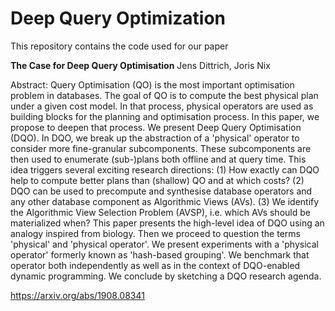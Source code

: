 # Deep Query Optimization
This repository contains the code used for our paper

**The Case for Deep Query Optimisation**
Jens Dittrich, Joris Nix

Abstract:
Query Optimisation (QO) is the most important optimisation problem in databases. The goal of QO is to compute the best physical plan under a given cost model. In that process, physical operators are used as building blocks for the planning and optimisation process. In this paper, we propose to deepen that process. We present Deep Query Optimisation (DQO). In DQO, we break up the abstraction of a 'physical' operator to consider more fine-granular subcomponents. These subcomponents are then used to enumerate (sub-)plans both offline and at query time. This idea triggers several exciting research directions: (1) How exactly can DQO help to compute better plans than (shallow) QO and at which costs? (2) DQO can be used to precompute and synthesise database operators and any other database component as Algorithmic Views (AVs). (3) We identify the Algorithmic View Selection Problem (AVSP), i.e. which AVs should be materialized when?
This paper presents the high-level idea of DQO using an analogy inspired from biology. Then we proceed to question the terms 'physical' and 'physical operator'. We present experiments with a 'physical operator' formerly known as 'hash-based grouping'. We benchmark that operator both independently as well as in the context of DQO-enabled dynamic programming. We conclude by sketching a DQO research agenda. 

https://arxiv.org/abs/1908.08341
